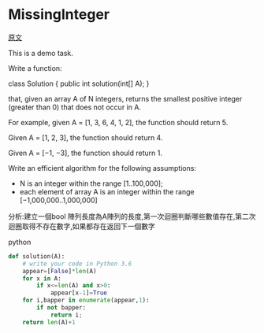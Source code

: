 # MissingInteger

<a href="https://app.codility.com/programmers/lessons/4-counting_elements/missing_integer/">原文</a>

This is a demo task.</br>

Write a function:</br>

class Solution { public int solution(int[] A); }</br>

that, given an array A of N integers, returns the smallest positive integer (greater than 0) that does not occur in A.</br>

For example, given A = [1, 3, 6, 4, 1, 2], the function should return 5.</br>

Given A = [1, 2, 3], the function should return 4.</br>

Given A = [−1, −3], the function should return 1.</br>

Write an efficient algorithm for the following assumptions:</br>
<ul>
    <li>N is an integer within the range [1..100,000];</li>
    <li>each element of array A is an integer within the range [−1,000,000..1,000,000]</li>
</ul>




分析:建立一個bool 陣列長度為A陣列的長度,第一次迴圈判斷哪些數值存在,第二次迴圈取得不存在數字,如果都存在返回下一個數字

python
```python
def solution(A):
    # write your code in Python 3.6    
    appear=[False]*len(A)
    for x in A:
        if x<=len(A) and x>0:
            appear[x-1]=True 
    for i,bapper in enumerate(appear,1):
        if not bapper:
            return i;    
    return len(A)+1  
```





















